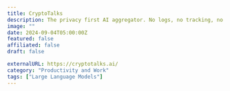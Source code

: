 ```yaml
---
title: CryptoTalks
description: The privacy first AI aggregator. No logs, no tracking, no personal info.
image: ""
date: 2024-09-04T05:00:00Z
featured: false
affiliated: false
draft: false

externalURL: https://cryptotalks.ai/
category: "Productivity and Work"
tags: ["Large Language Models"]
---
```


